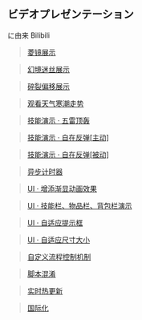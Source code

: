 ## ビデオプレゼンテーション

に由来 Bilibili

> <a target="_blank" href="https://www.bilibili.com/video/BV1Dt4y1t7eF">菱镜展示</a>

> <a target="_blank" href="https://www.bilibili.com/video/BV1uF411c7R5">幻境迷丝展示</a>

> <a target="_blank" href="https://www.bilibili.com/video/BV1Sa411s7tK">碎裂偏移展示</a>

> <a target="_blank" href="https://www.bilibili.com/video/BV1BU4y1g73m">观看天气寒潮走势</a>

> <a target="_blank" href="https://www.bilibili.com/video/BV1Bb4y1i71m">技能演示 · 五雷顶轰</a>

> <a target="_blank" href="https://www.bilibili.com/video/BV1Ym4y1X7jo">技能演示 · 自在反弹[主动]</a>

> <a target="_blank" href="https://www.bilibili.com/video/BV1KR4y1W7Qi">技能演示 · 自在反弹[被动]</a>

> <a target="_blank" href="https://www.bilibili.com/video/BV1DU4y1N7Kv">异步计时器</a>

> <a target="_blank" href="https://www.bilibili.com/video/BV1CF411b7Fp">UI · 增添渐显动画效果</a>

> <a target="_blank" href="https://www.bilibili.com/video/BV1SZ4y197Eh">UI · 技能栏、物品栏、背包栏演示</a>

> <a target="_blank" href="https://www.bilibili.com/video/BV1Mu411S7mU">UI · 自适应提示框</a>

> <a target="_blank" href="https://www.bilibili.com/video/BV1uq4y1m78k">UI · 自适应尺寸大小</a>

> <a target="_blank" href="https://www.bilibili.com/video/BV15Q4y1v7df">自定义流程控制机制</a>

> <a target="_blank" href="https://www.bilibili.com/video/BV16D4y1c7nS">脚本混淆</a>

> <a target="_blank" href="https://www.bilibili.com/video/BV1CZ4y1X7rw">实时热更新</a>

> <a target="_blank" href="https://www.bilibili.com/video/BV1D3411x7MC">国际化</a>
